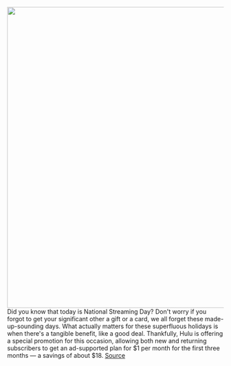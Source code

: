 <img src='https://cdn.vox-cdn.com/thumbor/PVtLiC8EzNa-nLNg7ggYZva_6Ek=/0x0:920x613/1200x800/filters:focal(387x234:533x380)/cdn.vox-cdn.com/uploads/chorus_image/image/70892030/acastro_200320_1777_huluStock_0002.0.0.0.jpg' width='700px' /><br/>
Did you know that today is National Streaming Day? Don't worry if you forgot to get your significant other a gift or a card, we all forget these made-up-sounding days. What actually matters for these superfluous holidays is when there's a tangible benefit, like a good deal. Thankfully, Hulu is offering a special promotion for this occasion, allowing both new and returning subscribers to get an ad-supported plan for $1 per month for the first three months — a savings of about $18.
<a href='https://www.theverge.com/good-deals/2022/5/20/23132263/hulu-subscription-deal-sale-streaming-day-ads'> Source <a/>